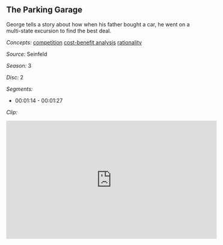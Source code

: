 ## The Parking Garage

George tells a story about how when his father bought a car, he went on a multi-state excursion to find the best deal.

*Concepts:*
[competition](/concept/competition_1/)
[cost-benefit analysis](/concept/cost-benefit-analysis/)
[rationality](/concept/rationality/)

*Source:* Seinfeld

*Season:* 3

*Disc:* 2

*Segments:*

 * 00:01:14 - 00:01:27

*Clip:*

<iframe width="560" height="315" src="https://criticalcommons.org/embed?m=lz6WlJc0q" frameborder="0" allowfullscreen></iframe>
